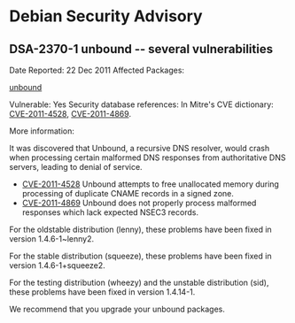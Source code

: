 
Debian Security Advisory
========================


DSA-2370-1 unbound -- several vulnerabilities
---------------------------------------------



Date Reported:
22 Dec 2011
Affected Packages:

[unbound](https://packages.debian.org/src:unbound)

Vulnerable:
Yes
Security database references:
In Mitre's CVE dictionary: [CVE-2011-4528](https://security-tracker.debian.org/tracker/CVE-2011-4528), [CVE-2011-4869](https://security-tracker.debian.org/tracker/CVE-2011-4869).  

More information:

It was discovered that Unbound, a recursive DNS resolver, would crash
when processing certain malformed DNS responses from authoritative DNS
servers, leading to denial of service.


* [CVE-2011-4528](https://security-tracker.debian.org/tracker/CVE-2011-4528)
Unbound attempts to free unallocated memory during processing
 of duplicate CNAME records in a signed zone.
* [CVE-2011-4869](https://security-tracker.debian.org/tracker/CVE-2011-4869)
Unbound does not properly process malformed responses which
 lack expected NSEC3 records.


For the oldstable distribution (lenny), these problems have been fixed in
version 1.4.6-1~lenny2.


For the stable distribution (squeeze), these problems have been fixed in
version 1.4.6-1+squeeze2.


For the testing distribution (wheezy) and the unstable distribution
(sid), these problems have been fixed in version 1.4.14-1.


We recommend that you upgrade your unbound packages.





